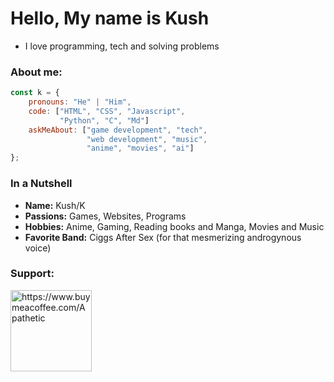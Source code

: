 # Hello, My name is Kush
 - I love programming, tech and solving problems

### About me:
```js
const k = {
    pronouns: "He" | "Him",
    code: ["HTML", "CSS", "Javascript",
           "Python", "C", "Md"]
    askMeAbout: ["game development", "tech",
                 "web development", "music",
                 "anime", "movies", "ai"]
};
```

### In a Nutshell

- **Name:** Kush/K
- **Passions:** Games, Websites, Programs
- **Hobbies:** Anime, Gaming, Reading books and Manga, Movies and Music
- **Favorite Band:** Ciggs After Sex (for that mesmerizing androgynous voice)

<h3 align="left">Support:</h3>
<p>
  <a href="https://www.buymeacoffee.com/Apathetic">
    <img align="left" src="https://cdn.buymeacoffee.com/buttons/v2/default-yellow.png" width="130" alt="https://www.buymeacoffee.com/Apathetic" />
  </a>
</p><br><br>
